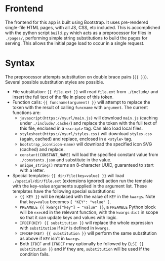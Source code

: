 # Frontend

The frontend for this app is built using Bootstrap. It uses pre-rendered
single-file HTML pages, with all JS, CSS, etc included. This is accomplished
with the python script `build.py` which acts as a preprocessor for files in
`./pages/`, performing simple string substitutions to build the pages for
serving. This allows the initial page load to occur in a single request.

# Syntax

The preprocessor attempts substitution on double brace pairs (`{{ }}`). Several
possible substitution styles are possible.

* File substitution: `{{ file.ext }}` will read `file.ext` from `./include/`
    and insert the full text of the file in place of this token.
* Function calls: `{{ funcname(argument) }}` will attempt to replace the token
    with the result of calling `funcname` with `argument`. The current
    functions are:
    * `javascript(https://myurl/main.js)` will download `main.js` (caching
        under `./include/.cache/`) and replace the token with the full text of
        this file, enclosed in a `<script>` tag. Can also load local files.
    * `stylesheet(https://myurl/styles.css)` will download `styles.css` (again,
        cached) and replace, enclosed in a `<style>` tag.
    * `bootstrap_icon(icon-name)` will download the specified icon SVG (cached)
        and replace.
    * `constant(CONSTANT_NAME)` will load the specified constant value from
        `./constants.json` and substitute in the value.
    * `unique_string()` returns an 8-character UUID, guaranteed to start with a
    letter.
* Special templates: `{{ dir/file(key=value) }}` will load
    `./special/dir/file.ext` (extensions ignored) action run the template with
    the key-value arguments supplied in the argument list. These templates have
    the following special substitutions:
    * `{{ KEY }}` will be replaced with the value of `KEY` in the `kwargs`.
        Note that `key=value` becomes `{ "KEY": "value" }`.
    * `PREAMBLE {{ kwargs["key"] = "value" }}`, a `PREAMBLE` Python block will
        be `exec`ed in the relevant function, with the `kwargs` `dict` in scope
        so that it can update keys and values with logic.
    * `IFDEF(KEY) {{ substitution }}` will replace the whole expression with
        `substitution` if `KEY` is defined in `kwargs`.
    * `IFNDEF(KEY) {{ substitution }}` will perform the same substitution as
        above if `KEY` isn't in `kwargs`.
    * Both `IFDEF` and `IFNDEF` may optionally be followed by
        `ELSE {{ substitution }}` and if they are, `substitution` will be used
        if the condition fails.
